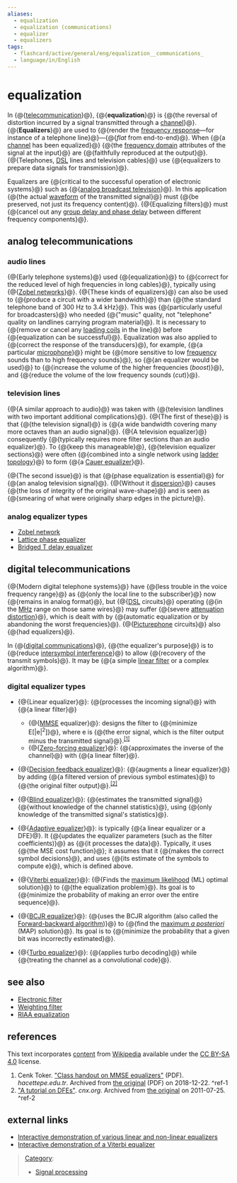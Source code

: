 ```yaml
---
aliases:
  - equalization
  - equalization (communications)
  - equalizer
  - equalizers
tags:
  - flashcard/active/general/eng/equalization__communications_
  - language/in/English
---
```


# equalization

In {@{[telecommunication](telecommunication.md)}@}, {@{__equalization__}@} is {@{the reversal of distortion incurred by a signal transmitted through a [channel](channel%20(communications).md)}@}. {@{__Equalizers__}@} are used to {@{render the [frequency response](frequency%20response.md)—for instance of a telephone line}@}—<!-- markdown separator -->{@{_flat_ from end-to-end}@}. When {@{a [channel](communication%20channel.md) has been equalized}@} {@{the [frequency domain](frequency%20domain.md) attributes of the signal at the input}@} are {@{faithfully reproduced at the output}@}. {@{Telephones, [DSL](DSL.md) lines and television cables}@} use {@{equalizers to prepare data signals for transmission}@}. <!--SR:!2025-09-20,15,290!2025-09-20,15,290!2025-09-19,14,290!2025-09-19,14,290!2025-09-19,14,290!2025-09-21,16,290!2025-09-21,16,290!2025-09-20,15,290!2025-09-19,14,290!2025-09-19,14,290!2025-09-21,16,290-->

Equalizers are {@{critical to the successful operation of electronic systems}@} such as {@{[analog broadcast television](analog%20television.md)}@}. In this application {@{the actual [waveform](waveform.md) of the transmitted signal}@} must {@{be preserved, not just its frequency content}@}. {@{Equalizing filters}@} must {@{cancel out any [group delay and phase delay](group%20delay%20and%20phase%20delay.md) between different frequency components}@}. <!--SR:!2025-09-19,14,290!2025-09-21,16,290!2025-09-20,15,290!2025-09-19,14,290!2025-09-19,14,290!2025-09-19,14,290-->

## analog telecommunications

### audio lines

{@{Early telephone systems}@} used {@{equalization}@} to {@{correct for the reduced level of high frequencies in long cables}@}, typically using {@{[Zobel networks](Zobel%20network.md)}@}. {@{These kinds of equalizers}@} can also be used to {@{produce a circuit with a wider bandwidth}@} than {@{the standard telephone band of 300 Hz to 3.4 kHz}@}. This was {@{particularly useful for broadcasters}@} who needed {@{"music" quality, not "telephone" quality on landlines carrying program material}@}. It is necessary to {@{remove or cancel any [loading coils](loading%20coil.md) in the line}@} before {@{equalization can be successful}@}. Equalization was also applied to {@{correct the response of the transducers}@}, for example, {@{a particular [microphone](microphone.md)}@} might be {@{more sensitive to low [frequency](frequency.md) sounds than to high frequency sounds}@}, so {@{an equalizer would be used}@} to {@{increase the volume of the higher frequencies \(_boost_\)}@}, and {@{reduce the volume of the low frequency sounds \(_cut_\)}@}. <!--SR:!2025-09-19,14,290!2025-09-21,16,290!2025-09-19,14,290!2025-09-19,14,290!2025-09-21,16,290!2025-09-19,14,290!2025-09-21,16,290!2025-09-19,14,290!2025-09-19,14,290!2025-09-21,16,290!2025-09-21,16,290!2025-09-19,14,290!2025-09-21,16,290!2025-09-19,14,290!2025-09-19,14,290!2025-09-19,14,290!2025-09-20,15,290-->

### television lines

{@{A similar approach to audio}@} was taken with {@{television landlines with two important additional complications}@}. {@{The first of these}@} is that {@{the television signal}@} is {@{a wide bandwidth covering many more octaves than an audio signal}@}. {@{A television equalizer}@} consequently {@{typically requires more filter sections than an audio equalizer}@}. To {@{keep this manageable}@}, {@{television equalizer sections}@} were often {@{combined into a single network using [ladder topology](ladder%20topology.md#ladder%20topologies)}@} to form {@{a [Cauer equalizer](Cauer%20equaliser.md#Cauer%20equaliser)}@}. <!--SR:!2025-09-19,14,290!2025-09-21,16,290!2025-09-19,14,290!2025-09-19,14,290!2025-09-19,14,290!2025-09-19,14,290!2025-09-20,15,290!2025-09-19,14,290!2025-09-20,15,290!2025-09-21,16,290!2025-09-20,15,290-->

{@{The second issue}@} is that {@{phase equalization is essential}@} for {@{an analog television signal}@}. {@{Without it [dispersion](material%20dispersion.md)}@} causes {@{the loss of integrity of the original wave-shape}@} and is seen as {@{smearing of what were originally sharp edges in the picture}@}. <!--SR:!2025-09-20,15,290!2025-09-19,14,290!2025-09-21,16,290!2025-09-19,14,290!2025-09-21,16,290!2025-09-15,10,270-->

### analog equalizer types

- [Zobel network](Zobel%20network.md)
- [Lattice phase equalizer](lattice%20phase%20equalizer.md)
- [Bridged T delay equalizer](bridged%20T%20delay%20equalizer.md)

## digital telecommunications

{@{Modern digital telephone systems}@} have {@{less trouble in the voice frequency range}@} as {@{only the local line to the subscriber}@} now {@{remains in analog format}@}, but {@{[DSL](digital%20subscriber%20line.md) circuits}@} operating {@{in the [MHz](megahertz.md) range on those same wires}@} may suffer {@{severe [attenuation distortion](attenuation%20distortion.md)}@}, which is dealt with by {@{automatic equalization or by abandoning the worst frequencies}@}. {@{[Picturephone](videophone.md) circuits}@} also {@{had equalizers}@}. <!--SR:!2025-09-19,14,290!2025-09-20,15,290!2025-09-19,14,290!2025-09-21,16,290!2025-09-19,14,290!2025-09-19,14,290!2025-09-20,15,290!2025-09-20,15,290!2025-09-21,16,290!2025-09-21,16,290-->

In {@{[digital communications](digital%20communications.md)}@}, {@{the equalizer's purpose}@} is to {@{reduce [intersymbol interference](intersymbol%20interference.md)}@} to allow {@{recovery of the transmit symbols}@}. It may be {@{a simple [linear filter](linear%20filter.md) or a complex algorithm}@}. <!--SR:!2025-09-21,16,290!2025-09-21,16,290!2025-09-21,16,290!2025-09-20,15,290!2025-09-20,15,290-->

### digital equalizer types

- {@{Linear equalizer}@}: {@{processes the incoming signal}@} with {@{a linear filter}@}
  - {@{[MMSE](minimum%20mean%20square%20error.md) equalizer}@}: designs the filter to {@{minimize E\[\|e\|<sup>2</sup>\]}@}, where e is {@{the error signal, which is the filter output minus the transmitted signal}@}.<sup>[\[1\]](#^ref-1)</sup>
  - {@{[Zero-forcing equalizer](zero-forcing%20equalizer.md)}@}: {@{approximates the inverse of the channel}@} with {@{a linear filter}@}. <!--SR:!2025-09-20,15,290!2025-09-21,16,290!2025-09-20,15,290!2025-09-21,16,290!2025-09-19,14,290!2025-09-20,15,290!2025-09-19,14,290!2025-09-19,14,290!2025-09-21,16,290-->

- {@{[Decision feedback equalizer](decision%20feedback%20equalizer.md)}@}: {@{augments a linear equalizer}@} by adding {@{a filtered version of previous symbol estimates}@} to {@{the original filter output}@}.<sup>[\[2\]](#^ref-2)</sup> <!--SR:!2025-09-21,16,290!2025-09-19,14,290!2025-09-19,14,290!2025-09-21,16,290-->

- {@{[Blind equalizer](blind%20equalization.md)}@}: {@{estimates the transmitted signal}@} {@{without knowledge of the channel statistics}@}, using {@{only knowledge of the transmitted signal's statistics}@}. <!--SR:!2025-09-19,14,290!2025-09-19,14,290!2025-09-21,16,290!2025-09-20,15,290-->

- {@{[Adaptive equalizer](adaptive%20equalizer.md)}@}: is typically {@{a linear equalizer or a DFE}@}. It {@{updates the equalizer parameters \(such as the filter coefficients\)}@} as {@{it processes the data}@}. Typically, it uses {@{the MSE cost function}@}; it assumes that it {@{makes the correct symbol decisions}@}, and uses {@{its estimate of the symbols to compute e}@}, which is defined above. <!--SR:!2025-09-19,14,290!2025-09-20,15,290!2025-09-20,15,290!2025-09-20,15,290!2025-09-20,15,290!2025-09-21,16,290!2025-09-20,15,290-->

- {@{[Viterbi equalizer](Viterbi%20algorithm.md)}@}: {@{Finds the [maximum likelihood](maximum%20likelihood.md) \(ML\) optimal solution}@} to {@{the equalization problem}@}. Its goal is to {@{minimize the probability of making an error over the entire sequence}@}. <!--SR:!2025-09-19,14,290!2025-09-21,16,290!2025-09-19,14,290!2025-09-20,15,290-->

- {@{[BCJR equalizer](BCJR.md)}@}: {@{uses the BCJR algorithm \(also called the [Forward-backward algorithm](forward-backward%20algorithm.md)\)}@} to {@{find the [maximum _a posteriori_](maximum%20a%20posteriori.md) \(MAP\) solution}@}. Its goal is to {@{minimize the probability that a given bit was incorrectly estimated}@}. <!--SR:!2025-09-20,15,290!2025-09-20,15,290!2025-09-20,15,290!2025-09-20,15,290-->

- {@{[Turbo equalizer](turbo%20equalizer.md)}@}: {@{applies turbo decoding}@} while {@{treating the channel as a convolutional code}@}. <!--SR:!2025-09-20,15,290!2025-09-19,14,290!2025-09-20,15,290-->

## see also

- [Electronic filter](electronic%20filter.md)
- [Weighting filter](weighting%20filter.md)
- [RIAA equalization](RIAA%20equalization.md)

## references

This text incorporates [content](https://en.wikipedia.org/wiki/equalization_(communications)) from [Wikipedia](Wikipedia.md) available under the [CC BY-SA 4.0](https://creativecommons.org/licenses/by-sa/4.0/) license.

1. <a id="CITEREFCenk Toker"></a> Cenk Toker. ["Class handout on MMSE equalizers"](https://web.archive.org/web/20181222165508/http://ee.hacettepe.edu.tr/~toker/equalizers.pdf) \(PDF\). _hacettepe.edu.tr_. Archived from [the original](http://ee.hacettepe.edu.tr/~toker/equalizers.pdf) \(PDF\) on 2018-12-22. <a id="^ref-1"></a>^ref-1
2. ["A tutorial on DFEs"](https://web.archive.org/web/20110725183902/http://cnx.org/content/m15524/latest/). _cnx.org_. Archived from [the original](http://cnx.org/content/m15524/latest/) on 2011-07-25. <a id="^ref-2"></a>^ref-2

## external links

- [Interactive demonstration of various linear and non-linear equalizers](http://webdemo.inue.uni-stuttgart.de/webdemos/02_lectures/communication_3/equalization/)
- [Interactive demonstration of a Viterbi equalizer](http://webdemo.inue.uni-stuttgart.de/webdemos/02_lectures/communication_3/mlse_viterbi/)

> [Category](https://en.wikipedia.org/wiki/Help:Category):
>
> - [Signal processing](https://en.wikipedia.org/wiki/Category:Signal%20processing)
